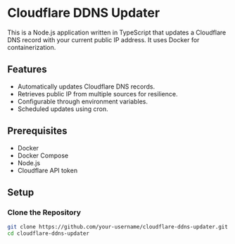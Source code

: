 # Cloudflare DDNS Updater

This is a Node.js application written in TypeScript that updates a Cloudflare DNS record with your current public IP address. It uses Docker for containerization.

## Features

- Automatically updates Cloudflare DNS records.
- Retrieves public IP from multiple sources for resilience.
- Configurable through environment variables.
- Scheduled updates using cron.

## Prerequisites

- Docker
- Docker Compose
- Node.js
- Cloudflare API token

## Setup

### Clone the Repository

```bash
git clone https://github.com/your-username/cloudflare-ddns-updater.git
cd cloudflare-ddns-updater
